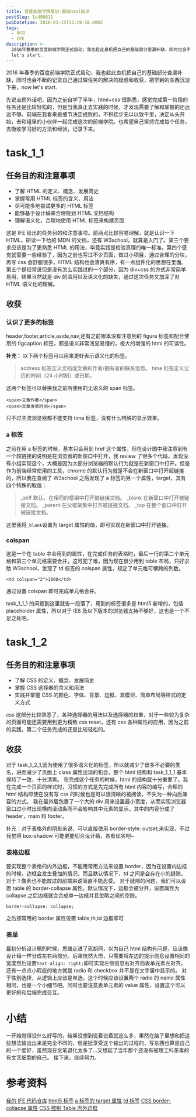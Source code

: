 ```yaml
---
title: 百度前端学院笔记-基础html知识
postSlug: 1c490611
pubDatetime: 2016-03-15T12:19:18.000Z
tags:
  - 学习
  - IFE
description: >-
  2016年春季的百度前端学院正式启动，我也趁此良机把自己的基础部分查漏补缺，同时也会不断的记录自己通过做任务的解决的疑惑和收获，把学到的东西沉淀下来，now
  let's start.
---
```


2016 年春季的百度前端学院正式启动，我也趁此良机把自己的基础部分查漏补缺，同时也会不断的记录自己通过做任务的解决的疑惑和收获，把学到的东西沉淀下来，now let's start.

<!-- more -->

先说点题外话吧，因为之前自学了半年，html+css 很熟悉，感觉完成第一阶段的任务还是比较轻松的，但是当我真正去实践的时候，才发现需要了解和掌握的还远远不够。前端在我看来是细节决定成败的，不积跬步无以以致千里，决定从头开始，去和组里的小伙伴一起完成这次的前端学院。也希望自己坚持完成每个任务，去吸收学习好的方法和经验，记录下来。

# task_1_1

## 任务目的和注意事项

- 了解 HTML 的定义、概念、发展简史
- 掌握常用 HTML 标签的含义、用法
- 尽可能多地尝试更多的 HTML 标签
- 能够基于设计稿来合理规划 HTML 文档结构
- 理解语义化，合理地使用 HTML 标签来构建页面

这是 IFE 给出的任务目的和注意事项。前两点比较容易理解，就是认识一下 HTML，研读一下给的 MDN 的文档，还有 W3school，就算是入门了。第三个要求应该是为了更熟悉 HTML 的用法，毕竟实践是检验真理的唯一标准。第四个感觉就需要一些经验了，因为之前也写过不少页面，做过小项目，通过合理的分块，再写 css 会舒服很多，HTML 结构也会清爽有序，有一点组件化的思想在里面。第五个是经常说但是没有怎么实践过的一个部分，因为 div+css 的方式非常简单易用，结果当然就是 div 的滥用以及语义化的缺失，通过这次任务又加深了对 HTML 语义化的理解。

## 收获

### 认识了更多的标签

header,footer,article,aside,nav,还有之前根本没有注意到的 figure 标签和配合使用的 figcaption 标签，都是语义非常浅显易懂的，极大的增强的 html 的可读性。

**补充：**
以下两个标签可以用来更好表示语义化的标签。

> address 标签定义文档或文章的作者/拥有者的联系信息。
> time 标签定义公历的时间（24 小时制）或日期。

这两个标签可以替换我之前所使用的无语义的 span 标签。

```
<span>文章作者</span>
<span>文章发表时间</span>
```

只不过主流浏览器都不能支持 time 标签，没有什么特殊的显示效果。

### a 标签

之前在用 a 标签的时候，基本只会用到 href 这个属性，但在设计图中我注意到有一个超链接的说明是在浏览器的新窗口中打开，我 review 了很多个代码，发现没有小组实现这个，大概是因为大部分浏览器的默认行为就是在新窗口中打开。但是作为前端经常使用的工具，chrome 的默认行为就是不会在新窗口中打开超链接的，所以我在查阅了 W3school 之后发现了 a 标签的另一个属性，target，其有四个特殊的取值：

> \_self 默认。在相同的框架中打开被链接文档。
> \_blank 在新窗口中打开被链接文档。
> \_parent 在父框架集中打开被链接文档。
> \_top 在整个窗口中打开被链接文档。

这里我将`_blank`设置为 target 属性的值，即可实现在新窗口中打开链接。

### colspan

这是一个在 table 中会用到的属性，在完成任务的表格时，最后一行的第二个单元格和第三个单元格需要合并，这可犯了难，因为现在很少用到 table 布局，只好求助 W3school，发现了 td 标签的 colspan 属性，规定了单元格可横跨的列数。

```
<td colspan="2">1000</td>
```

通过设置 colspan 即可完成单元格合并。

task_1_1_1 的问题到这里就告一段落了，用到的标签很多是 html5 新增的，包括 placeholder 属性，所以对于 IE8 及以下版本的浏览器支持不够好，这也是一个不足之处吧。

# task_1_2

## 任务目的和注意事项

- 了解 CSS 的定义、概念、发展简史
- 掌握 CSS 选择器的含义和用法
- 实践并掌握 CSS 的颜色、字体、背景、边框、盒模型、简单布局等样式的定义方式

css 这部分比较熟悉了，各种选择器的用法以及选择器的权重，对于一些较为复杂的页面可能还需要用到更为精致 css reset，还有 css 各种属性的应用，因为之前的实践，第二个任务完成的还是比较轻松的。

## 收获

对于 task_1_2_1,因为使用了很多语义化的标签，所以就减少了很多不必要的类名，进而减少了页面上 class 属性出现的机会，整个 html 结构和 task_1_1_1 基本保持了一致，十分清爽。
在完成这个任务的时候，html 的结构就十分重要了。我在完成一个页面的样式时，习惯的方式是先完成所有 html 内容的编写，合理的 html 结构即使在没有写 css 的时候也是可以很清晰的被阅读，不失为一种向后兼容的方式。
我在最外层包裹了一个大的 div 用来设置最小宽度，从而实现浏览器窗口过小时出现横向滚动条而不会影响其中元素的显示。其中的内容分成了 header，main 和 footer。

补充：对于表格外的阴影来说，可以直接使用 border-style: outset;来实现，不过我觉得 box-shadow 可能更能切合设计稿，各有优劣吧~

### 表格边框

要实现整个表格的内外边框，不能用常用方法来设置 border，因为在设置内边框的时候，边框会发生叠加的情况，而且默认情况下，td 之间是会存在小的缝隙，对于 1 像素也不能放过的前端来说简直不能忍受。
对于缝隙的问题，我们可以设置 table 的 border-collapse 属性。默认情况下，边框会被分开，设置属性为 collapse 之后边框就会合成单一边框并且忽略之间的空隙。

```
border-collapse: collapse;
```

之后按常用的 border 属性设置 table,th,td 边框即可

### 表单

最初分析设计稿的时候，思维走进了死胡同，以为自己 html 结构有问题，应该像设计稿一样分成左右两部分。后来恍然大悟，只需要将左边的提示信息设置相同的宽度然后设置`text-align: right;`即可实现左侧信息右对齐而表单元素左对齐。还有一点点小瑕疵的地方就是 radio 和 checkbox 并不是在文字居中显示的。
对于性别选择，从逻辑上应该是单选，这个时候应该设置两个 radio 的 name 属性相同，也是一个小细节吧。同时也要注意表单元素的 value 属性，设置这个可以更好的和后端完成交互。

# 小结

一开始觉得没什么好写的，结果没想到说着说着就这么多，果然在脑子里想和把这些想法输出出来是完全不同的，但是挺享受这个输出的过程的，写东西也算是自己的一个爱好，虽然现在文笔退化太多了...又想起了当年那个还没有被理工科荼毒的有文艺细胞的自己。
接下来，继续努力。

# 参考资料

[我的 IFE 代码仓库](https://github.com/xdlrt/IFE-1)
[html5 标签](https://www.w3school.com.cn/tags/index.asp)
[a 标签的 target 属性](https://www.w3school.com.cn/tags/att_a_target.asp)
[td 标签](https://www.w3school.com.cn/tags/tag_td.asp)
[CSS border-collapse 属性](https://www.w3school.com.cn/cssref/pr_tab_border-collapse.asp)
[CSS 控制 Table 内外边框](https://www.3lian.com/edu/2013/08-01/85920.html)
